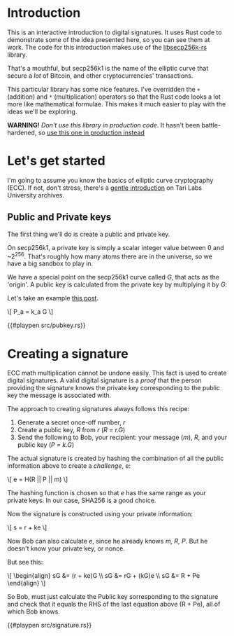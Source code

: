 # Introduction

This is an interactive introduction to digital signatures. It uses Rust code to demonstrate some of 
the idea presented here, so you can see them at work. The code for this introduction makes use 
of the [libsecp256k-rs](https://github.com/tari-labs/libsecp256k1) library. 

That's a mouthful, but secp256k1 is the name of the elliptic curve that secure a *lot* of Bitcoin, and
other cryptocurrencies' transactions. 

This particular library has some nice features. I've overridden the `+` (addition) and `*` (multiplication)
operators so that the Rust code looks a lot more like mathematical formulae. This makes it much easier
to play with the ideas we'll be exploring.

**WARNING!** _Don't use this library in production code_. It hasn't been battle-hardened, so [use this one in
production instead](https://github.com/rust-bitcoin/rust-secp256k1)

# Let's get started

I'm going to assume you know the basics of elliptic curve cryptography (ECC). If not, don't stress, there's a
[gentle introduction](https://gitpitch.com/tari-labs/tari-university/master?p=/cryptography/crypto-1#/) 
on Tari Labs University archives.

## Public and Private keys

The first thing we'll do is create a public and private key.

On secp256k1, a private key is simply a scalar integer value between 0 and ~2<sup>256</sup>. That's roughly how many
atoms there are in the universe, so we have a big sandbox to play in.

We have a special point on the secp256k1 curve called _G_, that acts as the 'origin'. A public key is calculated
from the private key by multiplying it by _G_:

Let's take an example [this post](https://chuckbatson.wordpress.com/2014/11/26/secp256k1-test-vectors/).

\\[
  P_a = k_a G
\\]

{{#playpen src/pubkey.rs}}

# Creating a signature

ECC math multiplication cannot be undone easily. This fact is used to create digital signatures. A valid digital signature is
a _proof_ that the person providing the signature knows the private key corresponding to the public key the message
is associated with.

The approach to creating signatures always follows this recipe:

1. Generate a secret once-off number, _r_
1. Create a public key, _R_ from _r_ (_R = r.G_)
1. Send the following to Bob, your recipient: your message (_m_), _R_, and your public key (_P = k.G_)

The actual signature is created by hashing the combination of all the public information above to create a _challenge_, e:

\\[
    e = H(R || P || m)
\\]

The hashing function is chosen so that _e_ has the same range as your private keys. In our case, SHA256 is a good choice.

Now the signature is constructed using your private information:

\\[
    s = r + ke 
\\]

Now Bob can also calculate _e_, since he already knows _m, R, P_. But he doesn't know your private key, or nonce.

But see this:

\\[
    \begin{align}
      sG &= (r + ke)G \\\\
      sG &= rG + (kG)e \\\\
      sG &= R + Pe
    \end{align}
\\]

So Bob, must just calculate the Public key sorresponding to the signature and check that it equals the RHS of the last
equation above (R + Pe), all of which Bob knows.



{{#playpen src/signature.rs}}